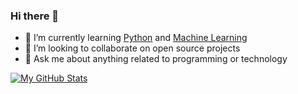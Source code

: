 ### Hi there 👋

- 🌱 I’m currently learning [Python](https://www.python.org/) and [Machine Learning](https://en.wikipedia.org/wiki/Machine_learning)
- 👯 I’m looking to collaborate on open source projects
- 💬 Ask me about anything related to programming or technology

[![My GitHub Stats](https://github-readme-stats.vercel.app/api?username=yPawelHry&show_icons=true&theme=radical&include_all_commits=true)](https://github.com/anuraghazra/github-readme-stats)

<!-- Also you can add &hide=prs,issues,contribs to hide some informations -->
